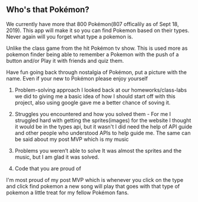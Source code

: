 ## Who's that Pokémon?

We currently have more that 800 Pokémon(807 officalily as of Sept 18, 2019). This app will make it so you can find Pokemon based on their types. Never again will you forget what type a pokemon is.

Unlike the class game from the hit Pokémon tv show. This is used more as pokemon finder being able to remember a Pokemon with the push of a button and/or Play it with friends and quiz them.

Have fun going back through nostalgia of Pokémon, put a picture with the name. Even if your new to Pokémon please enjoy yourself

1. Problem-solving approach
I looked back at our homeworks/class-labs we did to giving me a basic idea of how I should start off with this project, also using google gave me a better chance of soving it.

2. Struggles you encountered and how you solved them -
  For me I struggled hard with getting the sprites(images) for the website I thought it would be in the types api, but it wasn't I did need the help of API guide and other people who understood APIs to help guide me. 
The same can be said about my post MVP which is my music   
  

3. Problems you weren’t able to solve
It was almost the sprites and the music, but I am glad it was solved.

4. Code that you are proud of

I'm most proud of my post MVP which is whenever you click on the type and click find pokemon a new song will play that goes with that type of pokemon a little treat for my fellow Pokémon fans.

